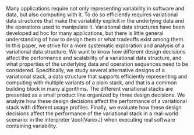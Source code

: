 Many applications require not only representing variability in software and
data, but also computing with it. To do so efficiently requires variational
data structures that make the variability explicit in the underlying data and
the operations used to manipulate it. Variational data structures have been
developed ad hoc for many applications, but there is little general
understanding of how to design them or what tradeoffs exist among them.
In this paper, we strive for a more systematic exploration and
analysis of a variational data structure. We want to know how different design
decisions affect the performance and scalability of a variational data
structure, and what properties of the underlying data and operation sequences
need to be considered.
Specifically, we study several alternative designs of a variational stack, a
data structure that supports efficiently representing and computing with
multiple variants of a plain stack, and that is a common building block in many
algorithms. The different variational stacks are presented as a small product
line organized by three design decisions. We analyze how these design decisions
affect the performance of a variational stack with different usage profiles.
Finally, we evaluate how these design decisions affect the performance of the
variational stack in a real-world scenario: in the interpreter \tool{VarexJ} when
executing real software containing variability.